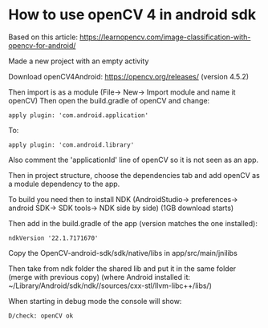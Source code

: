 # How to use openCV 4 in android sdk

Based on this article: https://learnopencv.com/image-classification-with-opencv-for-android/

Made a new project with an empty activity

Download openCV4Android: https://opencv.org/releases/ (version 4.5.2)

Then import is as a module (File-> New-> Import module and name it openCV)
Then open the build.gradle of openCV and change:

    apply plugin: 'com.android.application'
    
To:

    apply plugin: 'com.android.library'

Also comment the 'applicationId' line of openCV so it is not seen as an app.

Then in project structure, choose the dependencies tab and add openCV as a module dependency to the app.

To build you need then to install NDK (AndroidStudio-> preferences-> android SDK-> SDK tools-> NDK side by side) (1GB download starts)

Then add in the build.gradle of the app (version matches the one installed):

    ndkVersion '22.1.7171670'

Copy the OpenCV-android-sdk/sdk/native/libs in app/src/main/jnilibs

Then take from ndk folder the shared lib and put it in the same folder (merge with previous copy) (where Android installed it: ~/Library/Android/sdk/ndk/<version>/sources/cxx-stl/llvm-libc++/libs/)

When starting in debug mode the console will show:

    D/check: openCV ok